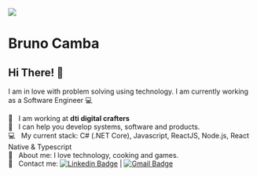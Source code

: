 <img width="auto" src="https://media-exp1.licdn.com/dms/image/C5616AQEUTshmyZdobQ/profile-displaybackgroundimage-shrink_350_1400/0?e=1602115200&v=beta&t=7wzdSm-ZITgt8f0zD1ljHvOYTBPyWtS8KNbuu_L29-4">

# Bruno Camba

## Hi There! 👋
I am in love with problem solving using technology.
I am currently working as a Software Engineer :computer:

 :rocket:  &nbsp; I am working at **dti digital crafters**
 <br/> :purple_heart: &nbsp; I can help you develop systems, software and products.
 <br/> :computer: &nbsp; My current stack: C# (.NET Core), Javascript, ReactJS, Node.js, React Native & Typescript
 <br/> 💬  &nbsp; About me: I love technology, cooking and games.
 <br/> :email: &nbsp; Contact me: [![Linkedin Badge](https://img.shields.io/badge/-BrunoCamba-blue?style=flat-square&logo=Linkedin&logoColor=white&link=https://www.linkedin.com/in/brunocamba/)](https://www.linkedin.com/in/brunocamba/) 
| 
[![Gmail Badge](https://img.shields.io/badge/-brunocamba@gmail.com-c14438?style=flat-square&logo=Gmail&logoColor=white&link=mailto:brunocamba@gmail.com)](mailto:brunocamba@gmail.com)
